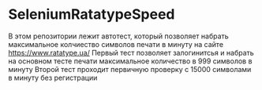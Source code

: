 # SeleniumRatatypeSpeed

В этом репозитории лежит автотест, который позволяет набрать максимальное колчиество символов печати в минуту на сайте https://www.ratatype.ua/
Первый тест позволяет залогинитсья и набрать на основном тесте печати максимальное количество в 999 символов в минуту 
Второй тест проходит первичную проверку с 15000 символами в минуту без регистрации 
